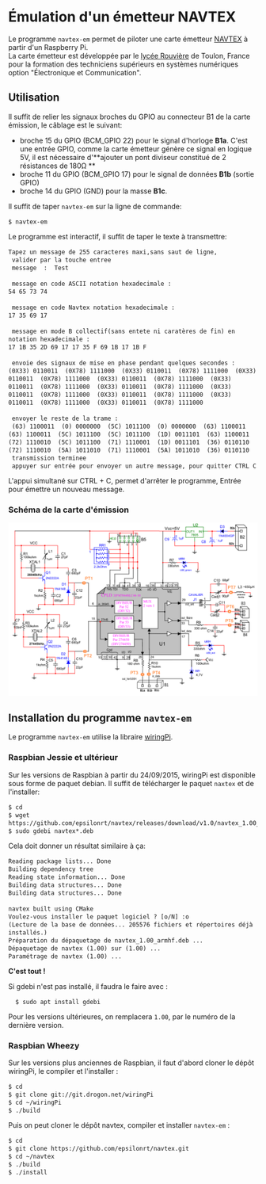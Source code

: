 # Émulation d'un émetteur NAVTEX

Le programme `navtex-em` permet de piloter une carte émetteur
[NAVTEX](https://fr.wikipedia.org/wiki/Navtex) à partir d'un Raspberry Pi.  
La carte émetteur est développée par le
[lycée Rouvière](https://www.lycee-rouviere.fr/index.php/superieur/b-t-s/systemes-numeriques-option-b)
de Toulon, France pour la formation des techniciens supérieurs en systèmes 
numériques option "Électronique et Communication".

## Utilisation

Il suffit de relier les signaux broches du GPIO au connecteur B1 de la carte
émission, le câblage est le suivant:  
* broche 15 du GPIO (BCM_GPIO 22) pour le signal d'horloge **B1a**. C'est une
entrée GPIO, comme la carte émetteur génère ce signal en logique 5V, il est 
nécessaire d'**ajouter un pont diviseur constitué de 2 résistances de 180&Omega; **
* broche 11 du GPIO (BCM_GPIO 17) pour le signal de données **B1b** (sortie GPIO)  
* broche 14 du GPIO (GND) pour la masse **B1c**.

Il suffit de taper `navtex-em` sur la ligne de commande:

    $ navtex-em

Le programme est interactif, il suffit de taper le texte à transmettre:

    Tapez un message de 255 caracteres maxi,sans saut de ligne,
     valider par la touche entree
     message  :  Test

     message en code ASCII notation hexadecimale :
    54 65 73 74 
     
     message en code Navtex notation hexadecimale :
    17 35 69 17 
     
     message en mode B collectif(sans entete ni caratères de fin) en notation hexadecimale : 
    17 1B 35 2D 69 17 17 35 F 69 1B 17 1B F 
      
     envoie des signaux de mise en phase pendant quelques secondes :
    (0X33) 0110011  (0X78) 1111000  (0X33) 0110011  (0X78) 1111000  (0X33) 0110011  (0X78) 1111000  (0X33) 0110011  (0X78) 1111000  (0X33) 0110011  (0X78) 1111000  (0X33) 0110011  (0X78) 1111000  (0X33) 0110011  (0X78) 1111000  (0X33) 0110011  (0X78) 1111000  (0X33) 0110011  (0X78) 1111000  (0X33) 0110011  (0X78) 1111000  
     
     envoyer le reste de la trame : 
     (63) 1100011  (0) 0000000  (5C) 1011100  (0) 0000000  (63) 1100011  (63) 1100011  (5C) 1011100  (5C) 1011100  (1D) 0011101  (63) 1100011  (72) 1110010  (5C) 1011100  (71) 1110001  (1D) 0011101  (36) 0110110  (72) 1110010  (5A) 1011010  (71) 1110001  (5A) 1011010  (36) 0110110  
     transmission terminee
     appuyer sur entrée pour envoyer un autre message, pour quitter CTRL C 

L'appui simultané sur CTRL + C, permet d'arrêter le programme, 
Entrée pour émettre un nouveau message.

### Schéma de la carte d'émission

![Schéma](https://raw.githubusercontent.com/epsilonrt/navtex/master/img/navtex-em-sch.png)

## Installation du programme `navtex-em`

Le programme `navtex-em` utilise la libraire [wiringPi](http://wiringpi.com/).

### Raspbian Jessie et ultérieur

Sur les versions de Raspbian à partir du 24/09/2015, wiringPi est 
disponible sous forme de paquet debian. Il suffit de télécharger le paquet
`naxtex` et de l'installer:

    $ cd
    $ wget https://github.com/epsilonrt/navtex/releases/download/v1.0/navtex_1.00_armhf.deb
    $ sudo gdebi navtex*.deb

Cela doit donner un résultat similaire à ça:

    Reading package lists... Done
    Building dependency tree        
    Reading state information... Done
    Building data structures... Done 
    Building data structures... Done 

    navtex built using CMake
    Voulez-vous installer le paquet logiciel ? [o/N] :o
    (Lecture de la base de données... 205576 fichiers et répertoires déjà installés.)
    Préparation du dépaquetage de navtex_1.00_armhf.deb ...
    Dépaquetage de navtex (1.00) sur (1.00) ...
    Paramétrage de navtex (1.00) ...

**C'est tout !**

Si gdebi n'est pas installé, il faudra le faire avec :

      $ sudo apt install gdebi

Pour les versions ultérieures, on remplacera `1.00`, par le numéro de la dernière version.

### Raspbian Wheezy

Sur les versions plus anciennes de Raspbian, il faut d'abord cloner le dépôt 
wiringPi, le compiler et l'installer :

    $ cd
    $ git clone git://git.drogon.net/wiringPi
    $ cd ~/wiringPi
    $ ./build

Puis on peut cloner le dépôt navtex, compiler et installer `navtex-em` :

    $ cd
    $ git clone https://github.com/epsilonrt/navtex.git
    $ cd ~/navtex
    $ ./build
    $ ./install


